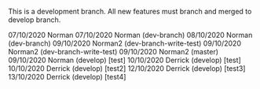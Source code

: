 This is a development branch. All new features must branch and merged to develop branch.

07/10/2020 Norman
07/10/2020 Norman (dev-branch)
08/10/2020 Norman (dev-branch)
09/10/2020 Norman2 (dev-branch-write-test)
09/10/2020 Norman2 (dev-branch-write-test)
09/10/2020 Norman2 (master)
09/10/2020 Norman (develop) [test]
10/10/2020 Derrick (develop) [test]
10/10/2020 Derrick (develop) [test2]
12/10/2020 Derrick (develop) [test3]
13/10/2020 Derrick (develop) [test4]